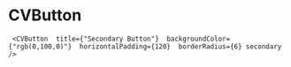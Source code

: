 # CVButton
` <CVButton 
            title={"Secondary Button"} 
            backgroundColor={"rgb(0,100,0)"} 
            horizontalPadding={120} 
            borderRadius={6}
            secondary
   />`
